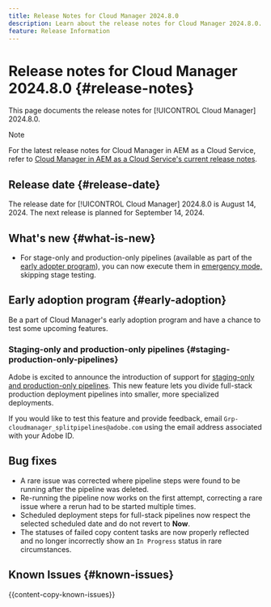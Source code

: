 ```yaml
---
title: Release Notes for Cloud Manager 2024.8.0
description: Learn about the release notes for Cloud Manager 2024.8.0.
feature: Release Information
---
```


# Release notes for Cloud Manager 2024.8.0 {#release-notes}

This page documents the release notes for [!UICONTROL Cloud Manager] 2024.8.0.

>[!NOTE]
>
>For the latest release notes for Cloud Manager in AEM as a Cloud Service, refer to [Cloud Manager in AEM as a Cloud Service's current release notes](https://experienceleague.adobe.com/en/docs/experience-manager-cloud-service/content/release-notes/cloud-manager/current).

## Release date {#release-date}

The release date for [!UICONTROL Cloud Manager] 2024.8.0 is August 14, 2024. The next release is planned for September 14, 2024.

## What's new {#what-is-new}

* For stage-only and production-only pipelines (available as part of the [early adopter program](#staging-production-only-pipelines)), you can now execute them in [emergency mode,](/help/using/stage-prod-only.md#emergency-mode) skipping stage testing.

## Early adoption program {#early-adoption}

Be a part of Cloud Manager's early adoption program and have a chance to test some upcoming features.

### Staging-only and production-only pipelines {#staging-production-only-pipelines}

Adobe is excited to announce the introduction of support for [staging-only and production-only pipelines](/help/using/stage-prod-only.md). This new feature lets you divide full-stack production deployment pipelines into smaller, more specialized deployments.

If you would like to test this feature and provide feedback, email `Grp-cloudmanager_splitpipelines@adobe.com` using the email address associated with your Adobe ID.

## Bug fixes

* A rare issue was corrected where pipeline steps were found to be running after the pipeline was deleted.
* Re-running the pipeline now works on the first attempt, correcting a rare issue where a rerun had to be started multiple times.
* Scheduled deployment steps for full-stack pipelines now respect the selected scheduled date and do not revert to **Now**.
* The statuses of failed copy content tasks are now properly reflected and no longer incorrectly show an `In Progress` status in rare circumstances.

## Known Issues {#known-issues}

{{content-copy-known-issues}}
